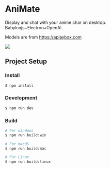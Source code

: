 # AniMate

Display and chat with your anime char on desktop. Babylonjs+Electron+OpenAI.

Models are from https://aplaybox.com

![](./demo.gif)

## Project Setup

### Install

```bash
$ npm install
```

### Development

```bash
$ npm run dev
```

### Build

```bash
# For windows
$ npm run build:win

# For macOS
$ npm run build:mac

# For Linux
$ npm run build:linux
```
